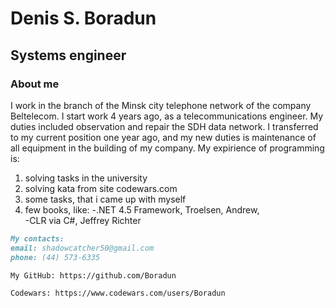 # Denis S. Boradun

## Systems engineer




### About me

 I work in the branch of the Minsk city telephone network of the company Beltelecom. I start work 4 years ago, as a telecommunications engineer. My duties included observation and repair the SDH data network. I transferred to my current position one year ago, and my new duties is maintenance of all equipment in the building of my company. My expirience of programming is:

1. solving tasks in the university
2. solving kata from site codewars.com
3. some tasks, that i came up with myself
4. few books, like:
  -.NET 4.5 Framework, Troelsen, Andrew,  
  -CLR via C#, Jeffrey Richter
```markdown
My contacts:
email: shadowcatcher50@gmail.com
phone: (44) 573-6335

My GitHub: https://github.com/Boradun

Codewars: https://www.codewars.com/users/Boradun






